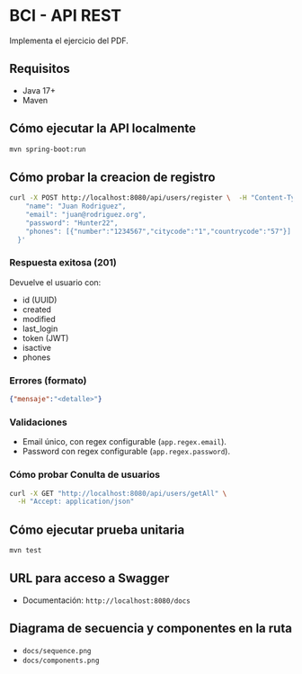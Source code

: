 # BCI - API REST

Implementa el ejercicio del PDF.

## Requisitos
- Java 17+
- Maven

## Cómo ejecutar la API localmente
```bash
mvn spring-boot:run
```

## Cómo probar la creacion de registro
```bash
curl -X POST http://localhost:8080/api/users/register \  -H "Content-Type: application/json" \  -d '{
    "name": "Juan Rodriguez",
    "email": "juan@rodriguez.org",
    "password": "Hunter22",
    "phones": [{"number":"1234567","citycode":"1","countrycode":"57"}]
  }'
```

### Respuesta exitosa (201)
Devuelve el usuario con:
- id (UUID)
- created
- modified
- last_login
- token (JWT)
- isactive
- phones

### Errores (formato)
```json
{"mensaje":"<detalle>"}
```

### Validaciones
- Email único, con regex configurable (`app.regex.email`).
- Password con regex configurable (`app.regex.password`).

### Cómo probar Conulta de usuarios
```bash
curl -X GET "http://localhost:8080/api/users/getAll" \
  -H "Accept: application/json"
```

## Cómo ejecutar prueba unitaria
```bash
mvn test
```

## URL para acceso a Swagger
- Documentación: `http://localhost:8080/docs`

## Diagrama de secuencia y componentes en la ruta
- `docs/sequence.png`
- `docs/components.png`
